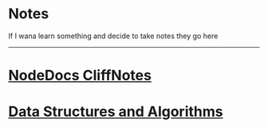 Notes
=====
If I wana learn something and decide to take notes they go here

---
# [NodeDocs CliffNotes](https://github.com/slugbyte/notes/blob/master/nodedocs/Readme.md)
# [Data Structures and Algorithms](https://github.com/slugbyte/notes/blob/master/danda/danda.md)
